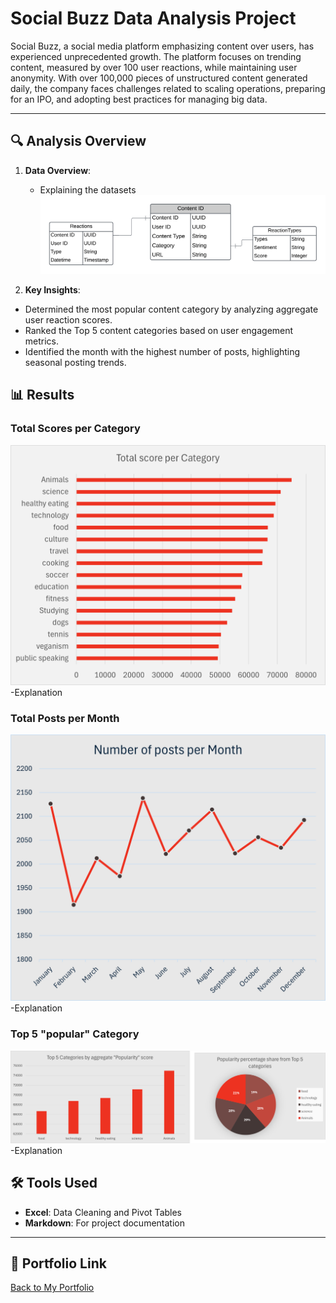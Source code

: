 # Social Buzz Data Analysis Project

Social Buzz, a social media platform emphasizing content over users, has experienced unprecedented growth. The platform focuses on trending content, measured by over 100 user reactions, while maintaining user anonymity. With over 100,000 pieces of unstructured content generated daily, the company faces challenges related to scaling operations, preparing for an IPO, and adopting best practices for managing big data.

---

## 🔍 Analysis Overview  

1. **Data Overview**:
   - Explaining the datasets
![Data Overview](https://github.com/Yungssu/ExcelAnalysis/blob/main/SocialBuzzERD.png)

2. **Key Insights**:
- Determined the most popular content category by analyzing aggregate user reaction scores.  
- Ranked the Top 5 content categories based on user engagement metrics.  
- Identified the month with the highest number of posts, highlighting seasonal posting trends.  

## 📊 Results  

### Total Scores per Category
![Results](https://github.com/Yungssu/ExcelAnalysis/blob/main/SocialBuzzTotalScore.png)
-Explanation

### Total Posts per Month  
![Results](https://github.com/Yungssu/ExcelAnalysis/blob/main/SocialBuzzPostsPerMonth.png)
-Explanation

### Top 5 "popular" Category  
![Results](https://github.com/Yungssu/ExcelAnalysis/blob/main/SocialBuzzTop5.png)
-Explanation


## 🛠️ Tools Used  

- **Excel**: Data Cleaning and Pivot Tables  
- **Markdown**: For project documentation  

---

## 🔗 Portfolio Link  
[Back to My Portfolio](https://github.com/YOUR_USERNAME/data-analyst-portfolio)  

